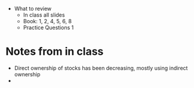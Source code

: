 - What to review
	- In class all slides
	- Book: 1, 2, 4, 5, 6, 8
	- Practice Questions 1
# Notes from in class
- Direct ownership of stocks has been decreasing, mostly using indirect ownership
- 